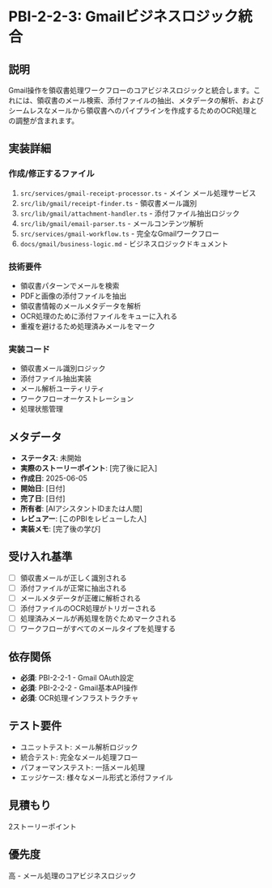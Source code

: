 # PBI-2-2-3: Gmailビジネスロジック統合

## 説明

Gmail操作を領収書処理ワークフローのコアビジネスロジックと統合します。これには、領収書のメール検索、添付ファイルの抽出、メタデータの解析、およびシームレスなメールから領収書へのパイプラインを作成するためのOCR処理との調整が含まれます。

## 実装詳細

### 作成/修正するファイル

1. `src/services/gmail-receipt-processor.ts` - メイン メール処理サービス
2. `src/lib/gmail/receipt-finder.ts` - 領収書メール識別
3. `src/lib/gmail/attachment-handler.ts` - 添付ファイル抽出ロジック
4. `src/lib/gmail/email-parser.ts` - メールコンテンツ解析
5. `src/services/gmail-workflow.ts` - 完全なGmailワークフロー
6. `docs/gmail/business-logic.md` - ビジネスロジックドキュメント

### 技術要件

- 領収書パターンでメールを検索
- PDFと画像の添付ファイルを抽出
- 領収書情報のメールメタデータを解析
- OCR処理のために添付ファイルをキューに入れる
- 重複を避けるため処理済みメールをマーク

### 実装コード

- 領収書メール識別ロジック
- 添付ファイル抽出実装
- メール解析ユーティリティ
- ワークフローオーケストレーション
- 処理状態管理

## メタデータ

- **ステータス**: 未開始
- **実際のストーリーポイント**: [完了後に記入]
- **作成日**: 2025-06-05
- **開始日**: [日付]
- **完了日**: [日付]
- **所有者**: [AIアシスタントIDまたは人間]
- **レビュアー**: [このPBIをレビューした人]
- **実装メモ**: [完了後の学び]

## 受け入れ基準

- [ ] 領収書メールが正しく識別される
- [ ] 添付ファイルが正常に抽出される
- [ ] メールメタデータが正確に解析される
- [ ] 添付ファイルのOCR処理がトリガーされる
- [ ] 処理済みメールが再処理を防ぐためマークされる
- [ ] ワークフローがすべてのメールタイプを処理する

## 依存関係

- **必須**: PBI-2-2-1 - Gmail OAuth設定
- **必須**: PBI-2-2-2 - Gmail基本API操作
- **必須**: OCR処理インフラストラクチャ

## テスト要件

- ユニットテスト: メール解析ロジック
- 統合テスト: 完全なメール処理フロー
- パフォーマンステスト: 一括メール処理
- エッジケース: 様々なメール形式と添付ファイル

## 見積もり

2ストーリーポイント

## 優先度

高 - メール処理のコアビジネスロジック
